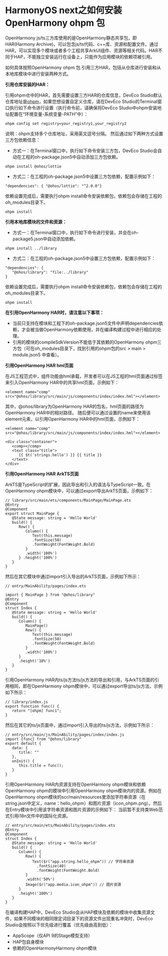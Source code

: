 #  HarmonyOS next之如何安装 OpenHarmony ohpm 包

OpenHarmony js/ts三方库使用的是OpenHarmony静态共享包，即HAR(Harmony Archive)，可以包含js/ts代码、c++库、资源和配置文件。通过HAR，可以实现多个模块或者多个工程共享ArkUI组件、资源等相关代码。HAR不同于HAP，不能独立安装运行在设备上，只能作为应用模块的依赖项被引用。



如何具体按照OpenHarmony ohpm 包.引用三方HAR，包括从仓库进行安装和从本地库模块中进行安装两种方式。

**引用仓库安装的HAR：**

引用ohpm仓中的HAR，首先需要设置三方HAR的仓库信息，DevEco Studio默认仓库地址是[ohpm](https://gitee.com/link?target=https%3A%2F%2Frepo.harmonyos.com%2Fohpm%2F)，如果您想设置自定义仓库，请在DevEco Studio的Terminal窗口执行如下命令进行设置（执行命令前，请确保将DevEco Studio中ohpm安装地址配置在“环境变量-系统变量-PATH”中）：

```
ohpm config set registry=your_registry1,your_registry2
```

说明：ohpm支持多个仓库地址，采用英文逗号分隔。 然后通过如下两种方式设置三方包依赖信息：

- 方式一：在Terminal窗口中，执行如下命令安装三方包，DevEco Studio会自动在工程的oh-package.json5中自动添加三方包依赖。

```
ohpm install @ohos/lottie
```

- 方式二：在工程的oh-package.json5中设置三方包依赖，配置示例如下：

```
"dependencies": { "@ohos/lottie": "^2.0.0"}
```

依赖设置完成后，需要执行ohpm install命令安装依赖包，依赖包会存储在工程的oh_modules目录下。

```
ohpm install
```



**引用本地库模块的文件和资源：**

- 方式一：在Terminal窗口中，执行如下命令进行安装，并会在oh-package5.json中自动添加依赖。

```
ohpm install ../library
```

- 方式二：在工程的oh-package.json5中设置三方包依赖，配置示例如下：

```
"dependencies": {
   "@ohos/library": "file:../library"
}
```

依赖设置完成后，需要执行ohpm install命令安装依赖包，依赖包会存储在工程的oh_modules目录下。

```
ohpm install
```



**在引用OpenHarmony HAR时，请注意以下事项：**

- 当前只支持在模块和工程下的oh-package.json5文件中声明dependencies依赖，才会被当做OpenHarmony依赖使用，并在编译构建过程中进行相应的处理。
- 引用的模块的compileSdkVersion不能低于其依赖的OpenHarmony ohpm三方包（可在oh_modules目录下，找到引用的ohpm包的src > main > module.json5 中查看）。



**引用OpenHarmony HAR hml页面**

在JS工程范式中，组件功能由hml承载，开发者可以在JS工程的hml页面通过标签来引入OpenHarmony HAR中的共享hml页面，示例如下：

```
<element name="comp" src="@ohos/library/src/main/js/components/index/index.hml"></element>
```

其中，@ohos/library为OpenHarmony HAR的包名，hml页面的路径为OpenHarmony HAR中的相对路径。
随后便可以通过设置的name来使用该element元素，以引用OpenHarmony HAR中的hml页面，示例如下：

```
<element name="comp" src="@ohos/library/src/main/js/components/index/index.hml"></element>

<div class="container">
   <comp></comp>
   <text class="title">
      {{ $t('strings.hello') }} {{ title }}
   </text>
</div>
```



**引用OpenHarmony HAR ArkTS页面**

ArkTS是TypeScript的扩展，因此导出和引入的语法与TypeScript一致。在OpenHarmony ohpm模块中，可以通过export导出ArkTS页面，示例如下：

```
// library/src/main/ets/components/MainPage/MainPage.ets
@Entry
@Component
export struct MainPage {
   @State message: string = 'Hello World'
   build() { 
      Row() { 
         Column() { 
            Text(this.message)
            .fontSize(50)
            .fontWeight(FontWeight.Bold)
         } 
         .width('100%') 
      } .height('100%') 
   }
}
```

然后在其它模块中通过import引入导出的ArkTS页面，示例如下所示：

```
// entry/MainAbility/pages/index.ets

import { MainPage } from "@ohos/library"
@Entry
@Component
struct Index {
   @State message: string = 'Hello World' 
   build() { 
      Column() { 
         MainPage() 
         Row() { 
            Text(this.message)
            .fontSize(50)
            .fontWeight(FontWeight.Bold)
         }
         .width('100%')
      } 
      .height('10%') 
   }
}
```

引用OpenHarmony HAR内ts/js方法ts/js方法的导出和引用，与ArkTS页面的引用相同，即在OpenHarmony ohpm模块中，可以通过export导出ts/js方法，示例如下所示：

```
// library/index.js
export function func() {
   return "[ohpm] func1";
}
```

然后在其它的ts/js页面中，通过import引入导出的ts/js方法，示例如下所示：

```
// entry/src/main/js/MainAbility/pages/index/index.js
import {func} from "@ohos/library"
export default {
   data: {
      title: ""
   },
   onInit() {
      this.title = func();
   }
}
```

引用OpenHarmony HAR内资源支持在OpenHarmony ohpm模块和依赖OpenHarmony ohpm的模块中引用OpenHarmony ohpm模块内的资源。例如在OpenHarmony ohpm模块的scr/main/resources里添加字符串资源（在string.json中定义，name：hello_ohpm）和图片资源（icon_ohpm.png）。然后在Entry模块中引用该字符串资源和图片资源的示例如下： 当前暂不支持类Web范式引用i18n文件中的国际化资源。

```
// entry/src/main/ets/MainAbility/pages/index.ets
@Entry
@Component
struct Index {
   @State message: string = 'Hello World'
   build() {
      Column() {
         Row() {
            Text($r("app.string.hello_ohpm")) // 字符串资源
              .fontSize(40)
              .fontWeight(FontWeight.Bold)
         }
         .width('50%')
         Image($r("app.media.icon_ohpm")) // 图片资源
      }
      .height('100%')
   }
}
```

在编译构建HAP中，DevEco Studio会从HAP模块及依赖的模块中收集资源文件，如果不同模块的相同限定词目录下的资源文件出现重名冲突时，DevEco Studio会按照以下优先级进行覆盖（优先级由高到低）：

- AppScope（仅API 9的Stage模型支持）
- HAP包自身模块
- 依赖的OpenHarmonyHarmony ohpm模块
